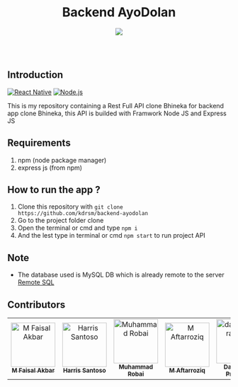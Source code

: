 <h1 align='center'>Backend AyoDolan</h1>

<p align='center'>
  <img src='https://smarttechies.files.wordpress.com/2015/10/node-express.png?w=605' />
  </a>
</p>

<br>
<br>

## Introduction
[![React Native](https://img.shields.io/badge/Express%20-4.17.1-blue.svg?style=rounded-square)](https://expressjs.com/)
[![Node.js](https://img.shields.io/badge/Node.js-v.11.15-green.svg?style=rounded-square)](https://nodejs.org/)

This is my repository containing a Rest Full API clone Bhineka for backend app clone Bhineka, this API is builded with Framwork Node JS and Express JS

## Requirements
1. npm (node package manager)
2. express js (from npm)

## How to run the app ?
1. Clone this repository with `git clone https://github.com/kdrsm/backend-ayodolan`
2. Go to the project folder clone
3. Open the terminal or cmd and type `npm i`
4. And the lest type in terminal or cmd `npm start` to run project API

## Note
* The database used is MySQL DB which is already remote to the server [Remote SQL](https://remotemysql.com/)

## Contributors
<center>
  <table>
    <tr>
      <td align="center">
        <a href="https://github.com/mhdrare">
          <img width="100" src="https://avatars3.githubusercontent.com/u/38139389?s=400&v=4" alt="M Faisal Akbar"><br/>
          <sub><b>M Faisal Akbar</b></sub>
        </a>
      </td>
      <td align="center">
        <a href="https://github.com/hrs234">
          <img width="100" src="https://avatars3.githubusercontent.com/u/50226393?s=400&v=4" alt="Harris Santoso"><br/>
          <sub><b>Harris Santoso</b></sub>
        </a>
      </td>
      <td align="center">
        <a href="https://github.com/kevinmartinda">
          <img width="100" src="https://avatars3.githubusercontent.com/u/29590591?s=400&v=4" alt="Muhammad Robai"><br/>
          <sub><b>Muhammad Robai</b></sub>
        </a>
      </td>
      <td align="center">
        <a href="https://github.com/mhdrare">
          <img width="100" src="https://avatars1.githubusercontent.com/u/51024270?s=460&v=4" alt="M Aftarroziq"><br/>
          <sub><b>M Aftarroziq</b></sub>
        </a>
      </td>
      <td align="center">
        <a href="https://github.com/DanyAdhi">
          <img width="100" src="https://avatars1.githubusercontent.com/u/45444857?s=400&v=4" alt="danyadhiprabowo"><br/>
          <sub><b>Dany Adhi Prabowo</b></sub>
        </a>
      </td>
      <td align="center">
        <a href="https://github.com/DanyAdhi">
          <img width="100" src="https://avatars1.githubusercontent.com/u/52651194?s=400&v=4" alt="Erik Kadarisman"><br/>
          <sub><b>Erik Kadarisman</b></sub>
        </a>
      </td>
    </tr>
  </table>
</center>
